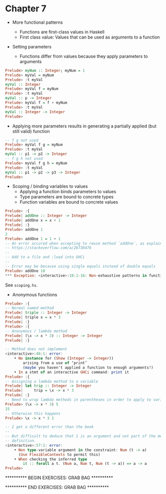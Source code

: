 # Chapter 7

- More functional patterns
    - Functions are first-class values in Haskell
    - First class value: Values that can be used as arguments to a function

- Setting parameters
    - Functions differ from values because they apply parameters to arguments

```haskell
Prelude> myNum :: Integer; myNum = 1
Prelude> myVal = myNum
Prelude> :t myVal
myVal :: Integer
Prelude> myVal f = myNum
Prelude> :t myVal
myVal :: p -> Integer
Prelude> myVal f = f + myNum
Prelude> :t myVal
myVal :: Integer -> Integer
Prelude>
```

- Applying more parameters results in generating a partially applied (but still
  valid) function

```haskell
-- f g not used
Prelude> myVal f g = myNum
Prelude> :t myVal
myVal :: p1 -> p2 -> Integer
-- f g h not used
Prelude> myVal f g h = myNum
Prelude> :t myVal
myVal :: p1 -> p2 -> p3 -> Integer
Prelude>
```

- Scoping / binding variables to values
    - Applying a function binds parameters to values
    - Type parameters are bound to concrete types
    - Function variables are bound to concrete values

```haskell
Prelude> :{
Prelude| addOne :: Integer -> Integer
Prelude| addOne x = x + 1
Prelude| :}
Prelude> addOne 1
2
Prelude> addOne 1 = 1 + 1
-- An error occured when accepting to reuse method `addOne`, as explained here:
-- https://stackoverflow.com/a/26738476
--
-- Add to a file and :load into GHCi
--
-- Error may be because using single equals instead of double equals
Prelude> addOne 10
*** Exception: <interactive>:18:1-16: Non-exhaustive patterns in function addOne
```

See `scoping.hs`.

- Anonymous functions

```haskell
Prelude> :{
-- Normal named method
Prelude| triple :: Integer -> Integer
Prelude| triple x = x * 3
Prelude| :}
Prelude> :{
-- Anonymous / lambda method
Prelude| (\x -> x * 3) :: Integer -> Integer
Prelude| :}

-- Method does not implement
<interactive>:46:1: error:
    • No instance for (Show (Integer -> Integer))
        arising from a use of ‘print’
        (maybe you haven't applied a function to enough arguments?)
    • In a stmt of an interactive GHCi command: print it
Prelude> :{
-- Assigning a lambda method to a variable
Prelude| let trip :: Integer -> Integer
Prelude|     trip = \x -> x * 3
Prelude| :}
-- Need to wrap lambda methods in parentheses in order to apply to variables
Prelude> (\x -> x * 3) 5
15
-- Otherwise this happens
Prelude> \x -> x * 3 1

-- I get a different error than the book
--
-- But difficult to deduce that 1 is an argument and not part of the method
-- definition.
<interactive>:57:1: error:
    • Non type-variable argument in the constraint: Num (t -> a)
      (Use FlexibleContexts to permit this)
    • When checking the inferred type
        it :: forall a t. (Num a, Num t, Num (t -> a)) => a -> a
Prelude>
```

********** BEGIN EXERCISES: GRAB BAG **********

********** END EXERCISES: GRAB BAG **********
